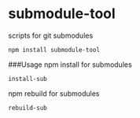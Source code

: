 # submodule-tool
scripts for git submodules
```
npm install submodule-tool
```

###Usage
npm install for submodules
```
install-sub
```

npm rebuild for submodules
```
rebuild-sub
```